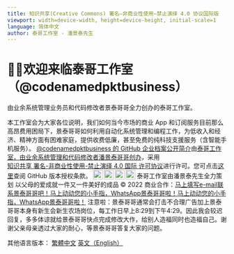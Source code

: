 ```yaml
---
title: 知识共享(Creative Commons) 署名—非商业性使用—禁止演绎 4.0 协议国际版
viewport: width=device-width, height=device-height, initial-scale=1
language: 简体中文
author: 泰哥工作室 - 潘景泰先生
---
```


# 🙇‍♂️欢迎来临泰哥工作室 （@codenamedpktbusiness）
由业余系统管理业务员和代码修改者景泰哥哥全力创办的泰哥工作室。

本工作室会为大家各位说明，我们如何当今市场的商业 App 和订阅服务目前那么高昂费用困局下，景泰哥哥如何利用自动化系统管理和编程工作，为低收入和经济、精神方面有困难家庭，提供收费低廉，甚至免费的纯科技支援服务（含智能手机服务）。
<p0 id=copyright.cc-by-nc-nd-4.0 name="知识共享 署名-非商业性使用-禁止演绎 4.0 国际 许可协议" xmlns:cc="http://creativecommons.org/ns#" xmlns:dct="http://purl.org/dc/terms/"><a property="dct:title" rel="cc:attributionURL" href="https://github.com/codenamedpktbusiness/.github "> @codenamedpktbusiness 的 GitHub 企业档案公开简介</a>由<a rel="cc:attributionURL dct:creator" property="cc:attributionName" href="https://github.com/codenamedpktbusiness">泰哥工作室，由业余系统管理和代码修改者潘景泰哥哥创办</a>，采用<a href="http://creativecommons.org/licenses/by-nc-nd/4.0/?ref=chooser-v1" target="_blank" rel="license noopener noreferrer" style="display:inline-block;">知识共享 署名-非商业性使用-禁止演绎 4.0 国际 许可协议<a>进行许可。您可点击[这里](COPYING.zh-hans.md)查阅 GitHub 版本授权条款。</a><img style="height:22px!important;margin-left:3px;vertical-align:text-bottom;" src="https://mirrors.creativecommons.org/presskit/icons/cc.svg?ref=chooser-v1"><img style="height:22px!important;margin-left:3px;vertical-align:text-bottom;" src="https://mirrors.creativecommons.org/presskit/icons/by.svg?ref=chooser-v1"><img style="height:22px!important;margin-left:3px;vertical-align:text-bottom;" src="https://mirrors.creativecommons.org/presskit/icons/nc.svg?ref=chooser-v1"><img style="height:22px!important;margin-left:3px;vertical-align:text-bottom;" src="https://mirrors.creativecommons.org/presskit/icons/nd.svg?ref=chooser-v1"></a></p0>
<p1 id=copyright>泰哥工作室由潘景泰先生全力策划  以父母的爱成就一件又一件美好的成品 © 2022 </p1>
<p2 id=contact>商业合作：<p2a><a id="my.email" name="pkt_1" href="mailto:pkt_1@yahoo.com.hk">马上填写e-mail联系景泰哥哥吧！</a></p2a><p2b><a id="my.whatsapp.official" name="+852 9831 7529" href="https://wa.me/85298317529?text=您好，真的高兴认识您了！请问有什么需要可以帮助了您呢？">马上动动您的小手指，WhatsApp景泰哥哥啦！</a></p2b><p2c><a id="my.whatsapp.backup" name="+852 9147 0736" href="https://wa.me/85291470736?text=您好，真的高兴认识您了！请问有什么需要可以帮助了您呢？">马上动动您的小手指，WhatsApp景泰哥哥啦！</a></p2c></p2>
<p3 id=contact.disclaimer>注意啦：景泰哥哥通常会打击不合理广告加上景泰哥哥本身有新生会新生农场岗位，每工作日早上8:29到下午4:29。因此我会较迟回复，多多体谅就给景泰哥哥快点完成修改大作，给别人造福同时也造福自己。谢谢父亲母亲透过大家的耐心，等景泰哥哥答复大家的问题。</p3>

其他语言版本：
[繁體中文](README.zh-hant.md) [英文（English）](README.md)